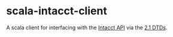 # scala-intacct-client
A scala client for interfacing with the [Intacct API](https://developer.intacct.com/) via the [2.1 DTDs](https://github.com/Intacct/intacct_dtd).
